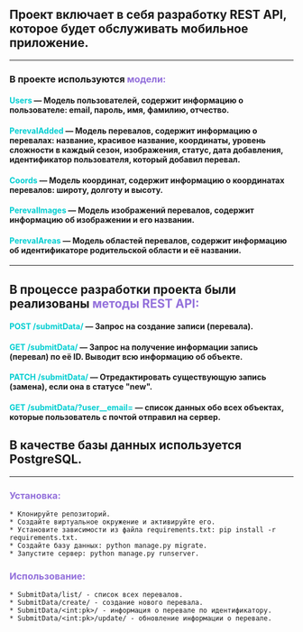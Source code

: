 ## Проект включает в себя разработку REST API, которое будет обслуживать мобильное приложение.

---
### В проекте используются <font color="MediumPurple">модели:</font>
#### <font color="DarkTurquoise">Users</font> — Модель пользователей, содержит информацию о пользователе: email, пароль, имя, фамилию, отчество.
#### <font color="DarkTurquoise">PerevalAdded</font> — Модель перевалов, содержит информацию о перевалах: название, красивое название, координаты, уровень сложности в каждый сезон, изображения, статус, дата добавления, идентификатор пользователя, который добавил перевал.
#### <font color="DarkTurquoise">Coords</font> — Модель координат, содержит информацию о координатах перевалов: широту, долготу и высоту.
#### <font color="DarkTurquoise">PerevalImages</font> — Модель изображений перевалов, содержит информацию об изображении и его названии.
#### <font color="DarkTurquoise">PerevalAreas</font> — Модель областей перевалов, содержит информацию об идентификаторе родительской области и её названии.

---
## В процессе разработки проекта были реализованы <font color="MediumPurple">методы REST API:</font>
#### <font color="DarkTurquoise">POST /submitData/</font> — Запрос на создание записи (перевала).
#### <font color="DarkTurquoise">GET /submitData/<id></font> — Запрос на получение информации запись (перевал) по её ID. Выводит всю информацию об объекте.
#### <font color="DarkTurquoise">PATCH /submitData/<id></font> — Отредактировать существующую запись (замена), если она в статусе "new".
#### <font color="DarkTurquoise">GET /submitData/?user__email=<email></font> — список данных обо всех объектах, которые пользователь с почтой <email> отправил на сервер.
## В качестве базы данных используется PostgreSQL.

---
### <font color="MediumPurple">Установка:</font>
    * Клонируйте репозиторий.
    * Создайте виртуальное окружение и активируйте его.
    * Установите зависимости из файла requirements.txt: pip install -r requirements.txt.
    * Создайте базу данных: python manage.py migrate.
    * Запустите сервер: python manage.py runserver.
### <font color="MediumPurple">Использование:</font>
    * SubmitData/list/ - список всех перевалов.
    * SubmitData/create/ - создание нового перевала.
    * SubmitData/<int:pk>/ - информация о перевале по идентификатору.
    * SubmitData/<int:pk>/update/ - обновление информации о перевале.
